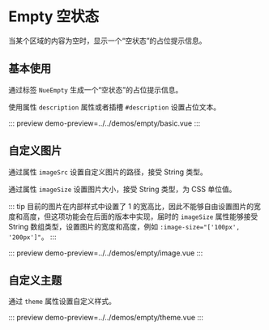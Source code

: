 # Empty 空状态

当某个区域的内容为空时，显示一个“空状态”的占位提示信息。

## 基本使用

通过标签 `NueEmpty` 生成一个“空状态”的占位提示信息。

使用属性 `description` 属性或者插槽 `#description` 设置占位文本。

::: preview
demo-preview=../../demos/empty/basic.vue
:::

## 自定义图片

通过属性 `imageSrc` 设置自定义图片的路径，接受 String 类型。

通过属性 `imageSize` 设置图片大小，接受 String 类型，为 CSS 单位值。

::: tip
目前的图片在内部样式中设置了 1 的宽高比，因此不能够自由设置图片的宽度和高度，但这项功能会在后面的版本中实现，届时的 `imageSize` 属性能够接受 String 数组类型，设置图片的宽度和高度，例如 `:image-size="['100px', '200px']"`。
:::

::: preview
demo-preview=../../demos/empty/image.vue
:::

## 自定义主题

通过 `theme` 属性设置自定义样式。

::: preview
demo-preview=../../demos/empty/theme.vue
:::
